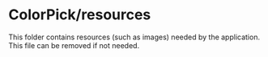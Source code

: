 # ColorPick/resources

This folder contains resources (such as images) needed by the application. This file can
be removed if not needed.
